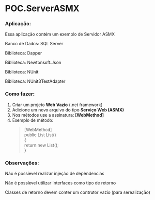 # POC.ServerASMX

<h3>Aplicação:</h3>
<p>Essa aplicação contém um exemplo de Servidor ASMX</p>
<p>Banco de Dados: SQL Server</p>
<p>Biblioteca: Dapper</p>
<p>Biblioteca: Newtonsoft.Json</p>
<p>Biblioteca: NUnit</p>
<p>Biblioteca: NUnit3TestAdapter</p>

<h3>Como fazer:</h3>
<ol type="number">
  <li>Criar um projeto <b>Web Vazio</b> (.net framework)</li>
  <li>Adicione um novo arquivo do tipo <b>Serviço Web (ASMX)</b></li>  
  <li>Nos métodos use a assinatura: <b>[WebMethod]</b></li>   
  <li>
    Exemplo de método:
    <blockquote>
      [WebMethod]<br/>
        public List<Customer> List()<br/>
        {<br/>
            return new List<Customer>();<br/>
        }<br/>
      </blockquote>
  </li>
</ol>

<h3>Observações:</h3>
<p>Não é possíevel realizar injeção de depêndencias</p>
<p>Não é possíevel utilizar interfaces como tipo de retorno</p>
<p>Classes de retorno devem conter um contrutor vazio (para serealização)</p>
